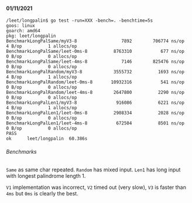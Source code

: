 #### 01/11/2021

```
/leet/longpalin$ go test -run=XXX -bench=. -benchtime=5s
goos: linux
goarch: amd64
pkg: leet/longpalin
BenchmarkLongPalSame/myV3-8         	    7892	    706774 ns/op	       4 B/op	       1 allocs/op
BenchmarkLongPalSame/leet-0ms-8     	 8763310	       677 ns/op	       0 B/op	       0 allocs/op
BenchmarkLongPalSame/leet-4ms-8     	    7146	    825476 ns/op	       0 B/op	       0 allocs/op
BenchmarkLongPalRandom/myV3-8       	 3555732	      1693 ns/op	       4 B/op	       1 allocs/op
BenchmarkLongPalRandom/leet-0ms-8   	10932316	       541 ns/op	       0 B/op	       0 allocs/op
BenchmarkLongPalRandom/leet-4ms-8   	 2647800	      2290 ns/op	       0 B/op	       0 allocs/op
BenchmarkLongPalLen1/myV3-8         	  916086	      6221 ns/op	       4 B/op	       1 allocs/op
BenchmarkLongPalLen1/leet-0ms-8     	 2908334	      2028 ns/op	       0 B/op	       0 allocs/op
BenchmarkLongPalLen1/leet-4ms-8     	  672504	      8501 ns/op	       0 B/op	       0 allocs/op
PASS
ok  	leet/longpalin	60.386s
```

###### Benchmarks
`Same` as same char repeated.
`Random` has mixed input.
`Len1` has long input with longest palindrome length 1.

`V1` implementation was incorrect, `V2` timed out (very slow), `V3` is faster than `4ms` but `0ms` is clearly the best.